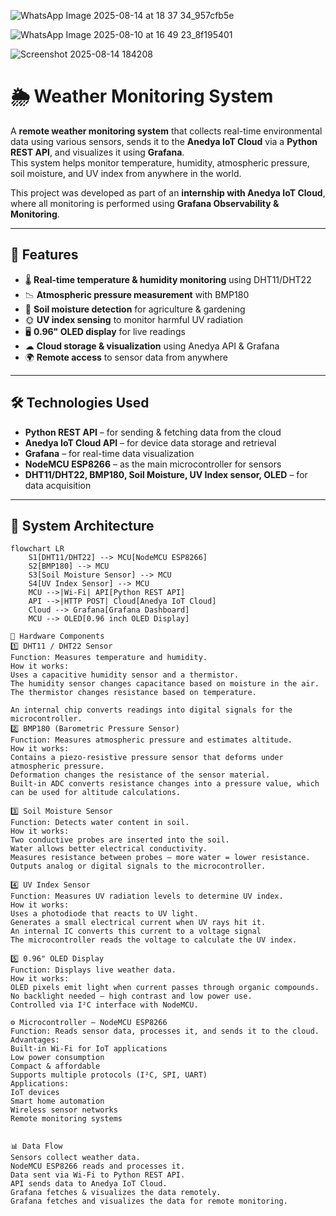 ![WhatsApp Image 2025-08-14 at 18 37 34_957cfb5e](https://github.com/user-attachments/assets/f535a446-d2b2-49e4-bb1f-eea87c0416c0)


![WhatsApp Image 2025-08-10 at 16 49 23_8f195401](https://github.com/user-attachments/assets/b6bab872-d00e-4252-8f75-2d376e722338)

![Screenshot 2025-08-14 184208](https://github.com/user-attachments/assets/e2c4320e-9f3f-48bc-92dc-72f49e1dd7ae)

# 🌦 Weather Monitoring System

A **remote weather monitoring system** that collects real-time environmental data using various sensors, sends it to the **Anedya IoT Cloud** via a **Python REST API**, and visualizes it using **Grafana**.  
This system helps monitor temperature, humidity, atmospheric pressure, soil moisture, and UV index from anywhere in the world.

This project was developed as part of an **internship with Anedya IoT Cloud**, where all monitoring is performed using **Grafana Observability & Monitoring**.

---

## 📌 Features
- 🌡 **Real-time temperature & humidity monitoring** using DHT11/DHT22
- 📉 **Atmospheric pressure measurement** with BMP180
- 🌱 **Soil moisture detection** for agriculture & gardening
- 🌞 **UV index sensing** to monitor harmful UV radiation
- 🖥 **0.96" OLED display** for live readings
- ☁ **Cloud storage & visualization** using Anedya API & Grafana
- 🌍 **Remote access** to sensor data from anywhere

---

## 🛠 Technologies Used
- **Python REST API** – for sending & fetching data from the cloud
- **Anedya IoT Cloud API** – for device data storage and retrieval
- **Grafana** – for real-time data visualization
- **NodeMCU ESP8266** – as the main microcontroller for sensors
- **DHT11/DHT22, BMP180, Soil Moisture, UV Index sensor, OLED** – for data acquisition

---

## 🧩 System Architecture
```mermaid
flowchart LR
    S1[DHT11/DHT22] --> MCU[NodeMCU ESP8266]
    S2[BMP180] --> MCU
    S3[Soil Moisture Sensor] --> MCU
    S4[UV Index Sensor] --> MCU
    MCU -->|Wi-Fi| API[Python REST API]
    API -->|HTTP POST| Cloud[Anedya IoT Cloud]
    Cloud --> Grafana[Grafana Dashboard]
    MCU --> OLED[0.96 inch OLED Display]

🔧 Hardware Components
1️⃣ DHT11 / DHT22 Sensor
Function: Measures temperature and humidity.
How it works:
Uses a capacitive humidity sensor and a thermistor.
The humidity sensor changes capacitance based on moisture in the air.
The thermistor changes resistance based on temperature.

An internal chip converts readings into digital signals for the microcontroller.
2️⃣ BMP180 (Barometric Pressure Sensor)
Function: Measures atmospheric pressure and estimates altitude.
How it works:
Contains a piezo-resistive pressure sensor that deforms under atmospheric pressure.
Deformation changes the resistance of the sensor material.
Built-in ADC converts resistance changes into a pressure value, which can be used for altitude calculations.

3️⃣ Soil Moisture Sensor
Function: Detects water content in soil.
How it works:
Two conductive probes are inserted into the soil.
Water allows better electrical conductivity.
Measures resistance between probes — more water = lower resistance.
Outputs analog or digital signals to the microcontroller.

4️⃣ UV Index Sensor
Function: Measures UV radiation levels to determine UV index.
How it works:
Uses a photodiode that reacts to UV light.
Generates a small electrical current when UV rays hit it.
An internal IC converts this current to a voltage signal
The microcontroller reads the voltage to calculate the UV index.

5️⃣ 0.96" OLED Display
Function: Displays live weather data.
How it works:
OLED pixels emit light when current passes through organic compounds.
No backlight needed — high contrast and low power use.
Controlled via I²C interface with NodeMCU.

⚙ Microcontroller – NodeMCU ESP8266
Function: Reads sensor data, processes it, and sends it to the cloud.
Advantages:
Built-in Wi-Fi for IoT applications
Low power consumption
Compact & affordable
Supports multiple protocols (I²C, SPI, UART)
Applications:
IoT devices
Smart home automation
Wireless sensor networks
Remote monitoring systems


📊 Data Flow
Sensors collect weather data.
NodeMCU ESP8266 reads and processes it.
Data sent via Wi-Fi to Python REST API.
API sends data to Anedya IoT Cloud.
Grafana fetches & visualizes the data remotely.
Grafana fetches and visualizes the data for remote monitoring.
